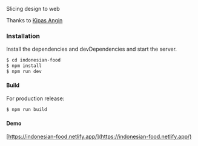 Slicing design to web

Thanks to [Kipas Angin](https://www.facebook.com/fislya.andrew.3)

### Installation

Install the dependencies and devDependencies and start the server.

```sh
$ cd indonesian-food
$ npm install
$ npm run dev
```

#### Build

For production release:

```sh
$ npm run build
```

#### Demo

[https://indonesian-food.netlify.app/](https://indonesian-food.netlify.app/)
